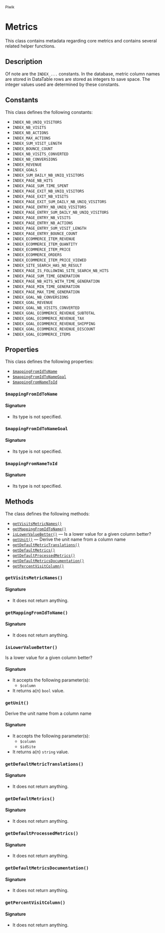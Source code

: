 <small>Piwik</small>

Metrics
=======

This class contains metadata regarding core metrics and contains several related helper functions.

Description
-----------

Of note are the `INDEX_...` constants. In the database, metric column names
are stored in DataTable rows are stored as integers to save space. The integer
values used are determined by these constants.


Constants
---------

This class defines the following constants:

- `INDEX_NB_UNIQ_VISITORS`
- `INDEX_NB_VISITS`
- `INDEX_NB_ACTIONS`
- `INDEX_MAX_ACTIONS`
- `INDEX_SUM_VISIT_LENGTH`
- `INDEX_BOUNCE_COUNT`
- `INDEX_NB_VISITS_CONVERTED`
- `INDEX_NB_CONVERSIONS`
- `INDEX_REVENUE`
- `INDEX_GOALS`
- `INDEX_SUM_DAILY_NB_UNIQ_VISITORS`
- `INDEX_PAGE_NB_HITS`
- `INDEX_PAGE_SUM_TIME_SPENT`
- `INDEX_PAGE_EXIT_NB_UNIQ_VISITORS`
- `INDEX_PAGE_EXIT_NB_VISITS`
- `INDEX_PAGE_EXIT_SUM_DAILY_NB_UNIQ_VISITORS`
- `INDEX_PAGE_ENTRY_NB_UNIQ_VISITORS`
- `INDEX_PAGE_ENTRY_SUM_DAILY_NB_UNIQ_VISITORS`
- `INDEX_PAGE_ENTRY_NB_VISITS`
- `INDEX_PAGE_ENTRY_NB_ACTIONS`
- `INDEX_PAGE_ENTRY_SUM_VISIT_LENGTH`
- `INDEX_PAGE_ENTRY_BOUNCE_COUNT`
- `INDEX_ECOMMERCE_ITEM_REVENUE`
- `INDEX_ECOMMERCE_ITEM_QUANTITY`
- `INDEX_ECOMMERCE_ITEM_PRICE`
- `INDEX_ECOMMERCE_ORDERS`
- `INDEX_ECOMMERCE_ITEM_PRICE_VIEWED`
- `INDEX_SITE_SEARCH_HAS_NO_RESULT`
- `INDEX_PAGE_IS_FOLLOWING_SITE_SEARCH_NB_HITS`
- `INDEX_PAGE_SUM_TIME_GENERATION`
- `INDEX_PAGE_NB_HITS_WITH_TIME_GENERATION`
- `INDEX_PAGE_MIN_TIME_GENERATION`
- `INDEX_PAGE_MAX_TIME_GENERATION`
- `INDEX_GOAL_NB_CONVERSIONS`
- `INDEX_GOAL_REVENUE`
- `INDEX_GOAL_NB_VISITS_CONVERTED`
- `INDEX_GOAL_ECOMMERCE_REVENUE_SUBTOTAL`
- `INDEX_GOAL_ECOMMERCE_REVENUE_TAX`
- `INDEX_GOAL_ECOMMERCE_REVENUE_SHIPPING`
- `INDEX_GOAL_ECOMMERCE_REVENUE_DISCOUNT`
- `INDEX_GOAL_ECOMMERCE_ITEMS`

Properties
----------

This class defines the following properties:

- [`$mappingFromIdToName`](#$mappingfromidtoname)
- [`$mappingFromIdToNameGoal`](#$mappingfromidtonamegoal)
- [`$mappingFromNameToId`](#$mappingfromnametoid)

<a name="mappingfromidtoname" id="mappingfromidtoname"></a>
### `$mappingFromIdToName`

#### Signature

- Its type is not specified.


<a name="mappingfromidtonamegoal" id="mappingfromidtonamegoal"></a>
### `$mappingFromIdToNameGoal`

#### Signature

- Its type is not specified.


<a name="mappingfromnametoid" id="mappingfromnametoid"></a>
### `$mappingFromNameToId`

#### Signature

- Its type is not specified.


Methods
-------

The class defines the following methods:

- [`getVisitsMetricNames()`](#getvisitsmetricnames)
- [`getMappingFromIdToName()`](#getmappingfromidtoname)
- [`isLowerValueBetter()`](#islowervaluebetter) &mdash; Is a lower value for a given column better?
- [`getUnit()`](#getunit) &mdash; Derive the unit name from a column name
- [`getDefaultMetricTranslations()`](#getdefaultmetrictranslations)
- [`getDefaultMetrics()`](#getdefaultmetrics)
- [`getDefaultProcessedMetrics()`](#getdefaultprocessedmetrics)
- [`getDefaultMetricsDocumentation()`](#getdefaultmetricsdocumentation)
- [`getPercentVisitColumn()`](#getpercentvisitcolumn)

<a name="getvisitsmetricnames" id="getvisitsmetricnames"></a>
### `getVisitsMetricNames()`

#### Signature

- It does not return anything.

<a name="getmappingfromidtoname" id="getmappingfromidtoname"></a>
### `getMappingFromIdToName()`

#### Signature

- It does not return anything.

<a name="islowervaluebetter" id="islowervaluebetter"></a>
### `isLowerValueBetter()`

Is a lower value for a given column better?

#### Signature

- It accepts the following parameter(s):
    - `$column`
- It returns a(n) `bool` value.

<a name="getunit" id="getunit"></a>
### `getUnit()`

Derive the unit name from a column name

#### Signature

- It accepts the following parameter(s):
    - `$column`
    - `$idSite`
- It returns a(n) `string` value.

<a name="getdefaultmetrictranslations" id="getdefaultmetrictranslations"></a>
### `getDefaultMetricTranslations()`

#### Signature

- It does not return anything.

<a name="getdefaultmetrics" id="getdefaultmetrics"></a>
### `getDefaultMetrics()`

#### Signature

- It does not return anything.

<a name="getdefaultprocessedmetrics" id="getdefaultprocessedmetrics"></a>
### `getDefaultProcessedMetrics()`

#### Signature

- It does not return anything.

<a name="getdefaultmetricsdocumentation" id="getdefaultmetricsdocumentation"></a>
### `getDefaultMetricsDocumentation()`

#### Signature

- It does not return anything.

<a name="getpercentvisitcolumn" id="getpercentvisitcolumn"></a>
### `getPercentVisitColumn()`

#### Signature

- It does not return anything.

